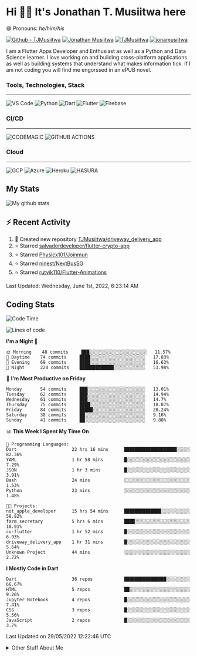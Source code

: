 # Hi 👋🏾 It's Jonathan T. Musiitwa here 

😄 Pronouns: *he/him/his*

[![Github - TJMusiitwa](https://img.shields.io/badge/TJMusiitwa-2ea44f?logo=github)](https://github.com/TJMusiitwa)  [![Jonathan Musiitwa](https://img.shields.io/badge/Jonathan_Musiitwa-blue?logo=linkedin&logoColor=lightblue)](https://www.linkedin.com/in/jonathan-musiitwa-a1107610a/)  [![TJMusiitwa](https://img.shields.io/badge/TJMusiitwa-lightblue?logo=twitter&logoColor=white)](https://twitter.com/TJMusiitwa)
[![jonamusiitwa](https://img.shields.io/badge/jonamusiitwa-white?logo=microsoft-outlook&logoColor=blue)](mailto:jonamusiitwa@outlook.com)




I am a Flutter Apps Developer and Enthusiast as well as a Python and Data Science learner. I love working on and building cross-platform applications as well as building systems that understand what makes information tick. If I am not coding you will find me engorssed in an ePUB novel.

### Tools, Technologies, Stack
<hr>

![VS Code](https://img.shields.io/badge/VS_Code-blue?style=for-the-badge&logo=visual-studio-code) ![Python](https://img.shields.io/badge/Python-lightgrey?style=for-the-badge&logo=python)  ![Dart](https://img.shields.io/badge/Dart-informational?style=for-the-badge&logo=dart) ![Flutter](https://img.shields.io/badge/Flutter-informational?style=for-the-badge&logo=flutter)  ![Firebase](https://img.shields.io/badge/Firebase-yellow?style=for-the-badge&logo=firebase&)
### CI/CD
<hr>

![CODEMAGIC](https://img.shields.io/badge/CODEMAGIC-orange?style=for-the-badge&logo=codemagic&logoColor=white) ![GITHUB ACTIONS](https://img.shields.io/badge/GITHUB_ACTIONS-black?style=for-the-badge&logo=github-actions&logoColor=white)

### Cloud
<hr>

![GCP](https://img.shields.io/badge/Google_Cloud-lightgrey?style=for-the-badge&logo=google-cloud) ![Azure](https://img.shields.io/badge/Microsoft_Azure-lightblue?style=for-the-badge&logo=microsoft-azure) ![Heroku](https://img.shields.io/badge/Heroku-purple?style=for-the-badge&logo=heroku) ![HASURA](https://img.shields.io/badge/HASURA-lightblue?style=for-the-badge&logo=hasura&logoColor=white)

## My Stats

![My github stats](https://github-readme-stats.vercel.app/api?username=TJMusiitwa&show_icons=true&count_private=true&theme=algolia)

## ⚡ Recent Activity
<!--RECENT_ACTIVITY:start-->
1. 📔 Created new repository [TJMusiitwa/driveway_delivery_app](https://github.com/TJMusiitwa/driveway_delivery_app)
2. ⭐ Starred [salvadordeveloper/flutter-crypto-app](https://github.com/salvadordeveloper/flutter-crypto-app)
3. ⭐ Starred [Physicx101/Joinmun](https://github.com/Physicx101/Joinmun)
4. ⭐ Starred [ninest/NextBusSG](https://github.com/ninest/NextBusSG)
5. ⭐ Starred [rutvik110/Flutter-Animations](https://github.com/rutvik110/Flutter-Animations)
<!--RECENT_ACTIVITY:end-->

<!--RECENT_ACTIVITY:last_update-->
Last Updated: Wednesday, June 1st, 2022, 6:23:14 AM
<!--RECENT_ACTIVITY:last_update_end-->

## Coding Stats
<!--START_SECTION:waka-->
![Code Time](http://img.shields.io/badge/Code%20Time-0%20secs-blue)

![Lines of code](https://img.shields.io/badge/From%20Hello%20World%20I%27ve%20Written-5%20Million%20lines%20of%20code-blue)

**I'm a Night 🦉** 

```text
🌞 Morning    48 commits     ███░░░░░░░░░░░░░░░░░░░░░░   11.57% 
🌆 Daytime    74 commits     ████░░░░░░░░░░░░░░░░░░░░░   17.83% 
🌃 Evening    69 commits     ████░░░░░░░░░░░░░░░░░░░░░   16.63% 
🌙 Night      224 commits    █████████████░░░░░░░░░░░░   53.98%

```
📅 **I'm Most Productive on Friday** 

```text
Monday       54 commits     ███░░░░░░░░░░░░░░░░░░░░░░   13.01% 
Tuesday      62 commits     ███░░░░░░░░░░░░░░░░░░░░░░   14.94% 
Wednesday    61 commits     ███░░░░░░░░░░░░░░░░░░░░░░   14.7% 
Thursday     75 commits     ████░░░░░░░░░░░░░░░░░░░░░   18.07% 
Friday       84 commits     █████░░░░░░░░░░░░░░░░░░░░   20.24% 
Saturday     38 commits     ██░░░░░░░░░░░░░░░░░░░░░░░   9.16% 
Sunday       41 commits     ██░░░░░░░░░░░░░░░░░░░░░░░   9.88%

```


📊 **This Week I Spent My Time On** 

```text
💬 Programming Languages: 
Dart                     22 hrs 16 mins      ████████████████████░░░░░   82.36% 
YAML                     1 hr 58 mins        █░░░░░░░░░░░░░░░░░░░░░░░░   7.29% 
JSON                     1 hr 3 mins         █░░░░░░░░░░░░░░░░░░░░░░░░   3.91% 
Bash                     24 mins             ░░░░░░░░░░░░░░░░░░░░░░░░░   1.53% 
Python                   23 mins             ░░░░░░░░░░░░░░░░░░░░░░░░░   1.48%

🐱‍💻 Projects: 
not_apple_developer      15 hrs 54 mins      ██████████████░░░░░░░░░░░   58.82% 
farm_secretary           5 hrs 6 mins        ████░░░░░░░░░░░░░░░░░░░░░   18.91% 
cu-flutter               1 hr 52 mins        █░░░░░░░░░░░░░░░░░░░░░░░░   6.93% 
driveway_delivery_app    1 hr 31 mins        █░░░░░░░░░░░░░░░░░░░░░░░░   5.64% 
Unknown Project          44 mins             ░░░░░░░░░░░░░░░░░░░░░░░░░   2.72%

```

**I Mostly Code in Dart** 

```text
Dart                     36 repos            ████████████████░░░░░░░░░   66.67% 
HTML                     5 repos             ██░░░░░░░░░░░░░░░░░░░░░░░   9.26% 
Jupyter Notebook         4 repos             █░░░░░░░░░░░░░░░░░░░░░░░░   7.41% 
CSS                      3 repos             █░░░░░░░░░░░░░░░░░░░░░░░░   5.56% 
JavaScript               2 repos             █░░░░░░░░░░░░░░░░░░░░░░░░   3.7%

```



 Last Updated on 29/05/2022 12:22:46 UTC
<!--END_SECTION:waka-->

<details>
  <summary>Other Stuff About Me</summary>
  
- Preference for e-books over physical books.
  
 - While Coding, Listening Music and developing useful code. ⭐️
  
  - Reading Novels, Action and Adventure, Autobiography & Biography, Comics, Detective and Mystery, Fantasy, Romance, Sci-Fi...pretty much if you know my novel genres, you already know all my movie and tv genres as well. 😉
  
  - I have a surprising affinity for musical artisits whose names start with the letter '**J**'.
  - A big Formula 1 🏎 fan...a great need for speed. Go Team **MercedesAMG**
 </details>
